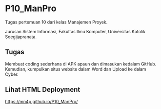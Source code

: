 # P10_ManPro
Tugas pertemuan 10 dari kelas Manajemen Proyek.

Jurusan Sistem Informasi,
Fakultas Ilmu Komputer,
Universitas Katolik Soegijapranata.

## Tugas
Membuat coding sederhana di APK apaun dan dimasukan kedalam GitHub.
Kemudian, kumpulkan situs website dalam Word dan Upload ke dalam Cyber.

## Lihat HTML Deployment
https://mn4p.github.io/P10_ManPro/
